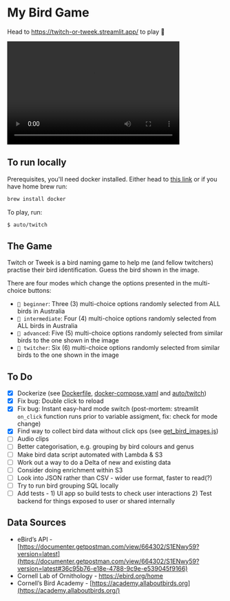 # My Bird Game

Head to https://twitch-or-tweek.streamlit.app/ to play 🎉

<video width="400" height="240" controls>
  <source src="assets/twitch_or_tweek_clip.mov" type="video/mp4">
</video>

## To run locally

Prerequisites, you'll need docker installed. Either head to [this link](https://docs.docker.com/get-docker/) or if you have home brew run:
```zsh
brew install docker
```

To play, run:
```zsh
$ auto/twitch
```

## The Game

Twitch or Tweek is a bird naming game to help me (and fellow twitchers) practise their bird identification. Guess the bird shown in the image.

There are four modes which change the options presented in the multi-choice buttons:
- `🥚 beginner`: Three (3) multi-choice options randomly selected from ALL birds in Australia
- `🐣 intermediate`: Four (4) multi-choice options randomly selected from ALL birds in Australia
- `🦆 advanced`: Five (5) multi-choice options randomly selected from similar birds to the one shown in the image
- `🦅 twitcher`: Six (6) multi-choice options randomly selected from similar birds to the one shown in the image

## To Do

- [x] Dockerize (see [Dockerfile](./Dockerfile), [docker-compose.yaml](./docker-compose.yaml) and [auto/twitch](./auto/twitch))
- [x] Fix bug: Double click to reload
- [x] Fix bug: Instant easy-hard mode switch (post-mortem: streamlit `on_click` function runs prior to variable assigment, fix: check for mode change)
- [x] Find way to collect bird data without click ops (see [get_bird_images.js](./data/get_bird_images.js))
- [ ] Audio clips
- [ ] Better categorisation, e.g. grouping by bird colours and genus
- [ ] Make bird data script automated with Lambda & S3
- [ ] Work out a way to do a Delta of new and existing data
- [ ] Consider doing enrichment within S3
- [ ] Look into JSON rather than CSV - wider use format, faster to read(?)
- [ ] Try to run bird grouping SQL locally
- [ ] Add tests - 1) UI app so build tests to check user interactions 2) Test backend for things exposed to user or shared internally

## Data Sources

- eBird’s API - [https://documenter.getpostman.com/view/664302/S1ENwy59?version=latest](https://documenter.getpostman.com/view/664302/S1ENwy59?version=latest#36c95b76-e18e-4788-9c9e-e539045f9166)
- Cornell Lab of Ornithology - https://ebird.org/home
- Cornell’s Bird Academy - [https://academy.allaboutbirds.org](https://academy.allaboutbirds.org/)
